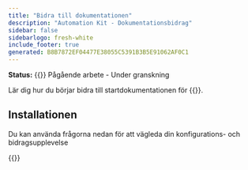 ```yaml
---
title: "Bidra till dokumentationen"
description: "Automation Kit - Dokumentationsbidrag"
sidebar: false
sidebarlogo: fresh-white
include_footer: true
generated: B8B7872EF04477E38055C5391B3B5E91062AF0C1
---
```


**Status:** {{<externalImage src="https://github.githubassets.com/images/icons/emoji/unicode/1f6a7.png" size="16x16" text="Construction Icon">}} Pågående arbete - Under granskning

Lär dig hur du börjar bidra till startdokumentationen för {{<product-name>}}.

## Installationen

Du kan använda frågorna nedan för att vägleda din konfigurations- och bidragsupplevelse

{{<questions name="/content/sv/contribution/documentation.json" completed="Tack för att du slutförde installationsfrågor" shownavigationbuttons="false" locale="sv">}}
